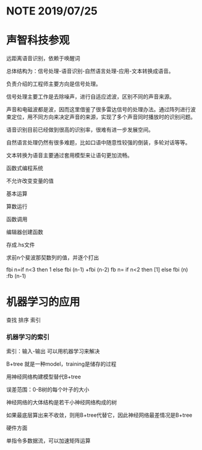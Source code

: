 # NOTE 2019/07/25



# 声智科技参观

远距离语音识别，依赖于唤醒词

总体结构为：信号处理-语音识别-自然语言处理-应用-文本转换成语音。

负责介绍的工程师主要方向是信号处理。

信号处理主要工作是去除噪声，进行自适应滤波，区别不同的声音来源。

声音和电磁波都是波，因而这里借鉴了很多雷达信号的处理办法。通过阵列进行波束定位，用不同方向来决定声音的来源，实现了多个声音同时播放时的识别问题。

语音识别目前已经做到很高的识别率，很难有进一步发展空间。

自然语言处理仍然有很多难题，比如口语中随意性较强的倒装，多轮对话等等。

文本转换为语音主要通过套用模型来让语句更加流畅。

函数式编程系统

不允许改变变量的值



基本运算

算数运行



函数调用

编辑器创建函数

存成.hs文件

求前n个斐波那契数列的值，并逐个打出

fbi n=if n<3 then 1 else fbi (n-1) +fbi (n-2) 
fb n= if n<2 then [1] else fbi (n) :fb (n-1)





# 机器学习的应用

查找 排序 索引



### 机器学习的索引

索引：输入-输出  可以用机器学习来解决

B+tree 就是一种model，training是储存的过程

用神经网络构建模型替代B+tree

误差范围：0-B树的每个叶子的大小

神经网络的大体结构是若干小神经网络构成的树

如果最底层算出来不收敛，则用B+tree代替它，因此神经网络最差情况是B+tree







硬件方面

单指令多数据流，可以加速矩阵运算



